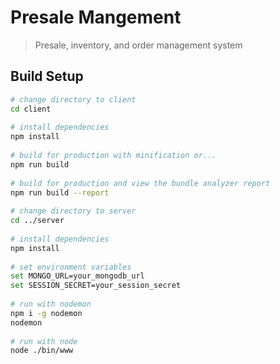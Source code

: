 # Presale Mangement

> Presale, inventory, and order management system

## Build Setup

``` bash
# change directory to client
cd client
 
# install dependencies
npm install
 
# build for production with minification or...
npm run build
 
# build for production and view the bundle analyzer report
npm run build --report
 
# change directory to server
cd ../server
 
# install dependencies
npm install
 
# set environment variables
set MONGO_URL=your_mongodb_url
set SESSION_SECRET=your_session_secret
 
# run with nodemon
npm i -g nodemon
nodemon
 
# run with node
node ./bin/www
```
